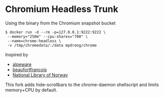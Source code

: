 # Chromium Headless Trunk

Using the binary from the Chromium snapshot bucket

```
$ docker run -d --rm -p=127.0.0.1:9222:9222 \
 --memory="250m" --cpu-shares="700" \
 --name=chrome-headless \
 -v /tmp/chromedata/:/data mpdroog/chrome
```

Inspired by
- [alpeware](https://github.com/alpeware/chrome-headless-trunk)
- [beaufortfrancois](https://github.com/beaufortfrancois/download-chromium)
- [National Library of Norway](https://github.com/nlnwa/docker-chrome-headless)

This fork adds hide-scrollbars to the chrome-daemon shellscript and
 limits memory+CPU by default.


